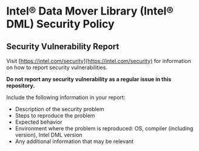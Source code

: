Intel® Data Mover Library (Intel® DML) Security Policy
==================================================================

Security Vulnerability Report
-----------------------------

Visit [https://intel.com/security](https://intel.com/security) for information on how to report security vulnerabilities.

**Do not report any security vulnerability as a regular issue in this repository.**

Include the following information in your report:

- Description of the security problem
- Steps to reproduce the problem
- Expected behavior
- Environment where the problem is reproduced: OS, compiler (including version), Intel DML version
- Any additional information that may be relevant

